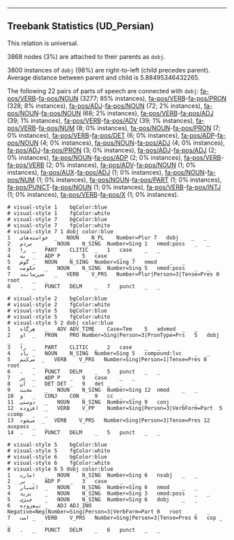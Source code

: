 

--------------------------------------------------------------------------------

## Treebank Statistics (UD_Persian)

This relation is universal.

3868 nodes (3%) are attached to their parents as `dobj`.

3800 instances of `dobj` (98%) are right-to-left (child precedes parent).
Average distance between parent and child is 5.88495346432265.

The following 22 pairs of parts of speech are connected with `dobj`: [fa-pos/VERB]()-[fa-pos/NOUN]() (3277; 85% instances), [fa-pos/VERB]()-[fa-pos/PRON]() (328; 8% instances), [fa-pos/ADJ]()-[fa-pos/NOUN]() (72; 2% instances), [fa-pos/NOUN]()-[fa-pos/NOUN]() (68; 2% instances), [fa-pos/VERB]()-[fa-pos/ADJ]() (39; 1% instances), [fa-pos/VERB]()-[fa-pos/ADV]() (39; 1% instances), [fa-pos/VERB]()-[fa-pos/NUM]() (8; 0% instances), [fa-pos/NOUN]()-[fa-pos/PRON]() (7; 0% instances), [fa-pos/VERB]()-[fa-pos/DET]() (6; 0% instances), [fa-pos/ADP]()-[fa-pos/NOUN]() (4; 0% instances), [fa-pos/NOUN]()-[fa-pos/ADJ]() (4; 0% instances), [fa-pos/ADJ]()-[fa-pos/PRON]() (3; 0% instances), [fa-pos/ADJ]()-[fa-pos/ADJ]() (2; 0% instances), [fa-pos/NOUN]()-[fa-pos/ADP]() (2; 0% instances), [fa-pos/VERB]()-[fa-pos/VERB]() (2; 0% instances), [fa-pos/ADV]()-[fa-pos/NOUN]() (1; 0% instances), [fa-pos/AUX]()-[fa-pos/ADJ]() (1; 0% instances), [fa-pos/NOUN]()-[fa-pos/NUM]() (1; 0% instances), [fa-pos/NOUN]()-[fa-pos/PART]() (1; 0% instances), [fa-pos/PUNCT]()-[fa-pos/NOUN]() (1; 0% instances), [fa-pos/VERB]()-[fa-pos/INTJ]() (1; 0% instances), [fa-pos/VERB]()-[fa-pos/X]() (1; 0% instances).


~~~ conllu
# visual-style 1	bgColor:blue
# visual-style 1	fgColor:white
# visual-style 7	bgColor:blue
# visual-style 7	fgColor:white
# visual-style 7 1 dobj	color:blue
1	خواسته‌های	_	NOUN	N_PL	Number=Plur	7	dobj	_	_
2	مردم	_	NOUN	N_SING	Number=Sing	1	nmod:poss	_	_
3	را	_	PART	CLITIC	_	1	case	_	_
4	به	_	ADP	P	_	5	case	_	_
5	گوش	_	NOUN	N_SING	Number=Sing	7	nmod	_	_
6	حکومت	_	NOUN	N_SING	Number=Sing	5	nmod:poss	_	_
7	می‌رسانند	_	VERB	V_PRS	Number=Plur|Person=3|Tense=Pres	0	root	_	_
8	.	_	PUNCT	DELM	_	7	punct	_	_

~~~


~~~ conllu
# visual-style 2	bgColor:blue
# visual-style 2	fgColor:white
# visual-style 5	bgColor:blue
# visual-style 5	fgColor:white
# visual-style 5 2 dobj	color:blue
1	هرگاه	_	ADV	ADV_TIME	Case=Tem	5	advmod	_	_
2	او	_	PRON	PRO	Number=Sing|Person=3|PronType=Prs	5	dobj	_	_
3	را	_	PART	CLITIC	_	2	case	_	_
4	یاد	_	NOUN	N_SING	Number=Sing	5	compound:lvc	_	_
5	می‌کنم	_	VERB	V_PRS	Number=Sing|Person=1|Tense=Pres	0	root	_	_
6	،	_	PUNCT	DELM	_	5	punct	_	_
7	بر	_	ADP	P	_	9	case	_	_
8	آن	_	DET	DET	_	9	det	_	_
9	محبت	_	NOUN	N_SING	Number=Sing	12	nmod	_	_
10	و	_	CONJ	CON	_	9	cc	_	_
11	دوستی	_	NOUN	N_SING	Number=Sing	9	conj	_	_
12	افزوده	_	VERB	V_PP	Number=Sing|Person=3|VerbForm=Part	5	ccomp	_	_
13	می‌شود	_	VERB	V_PRS	Number=Sing|Person=3|Tense=Pres	12	auxpass	_	_
14	.	_	PUNCT	DELM	_	5	punct	_	_

~~~


~~~ conllu
# visual-style 5	bgColor:blue
# visual-style 5	fgColor:white
# visual-style 6	bgColor:blue
# visual-style 6	fgColor:white
# visual-style 6 5 dobj	color:blue
1	امارت	_	NOUN	N_SING	Number=Sing	6	nsubj	_	_
2	بر	_	ADP	P	_	3	case	_	_
3	اعتبار	_	NOUN	N_SING	Number=Sing	6	nmod	_	_
4	یزید	_	NOUN	N_SING	Number=Sing	3	nmod:poss	_	_
5	چیزی	_	NOUN	N_SING	Number=Sing	6	dobj	_	_
6	نیفزوده	_	ADJ	ADJ_INO	Negative=Neg|Number=Sing|Person=3|VerbForm=Part	0	root	_	_
7	است	_	VERB	V_PRS	Number=Sing|Person=3|Tense=Pres	6	cop	_	_
8	.	_	PUNCT	DELM	_	6	punct	_	_

~~~


